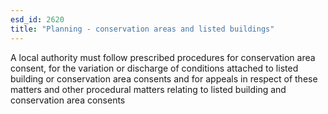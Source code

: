 ```yaml
---
esd_id: 2620
title: "Planning - conservation areas and listed buildings"
---
```


A local authority must follow prescribed procedures for conservation area consent, for the variation or discharge of conditions attached to listed building or conservation area consents and for appeals in respect of these matters and other procedural matters relating to listed building and conservation area consents

